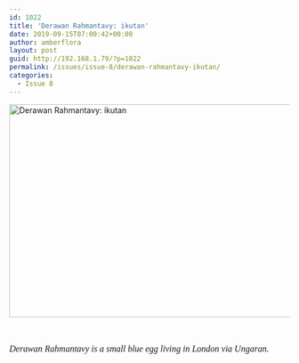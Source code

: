 ```yaml
---
id: 1022
title: 'Derawan Rahmantavy: ikutan'
date: 2019-09-15T07:00:42+00:00
author: amberflora
layout: post
guid: http://192.168.1.79/?p=1022
permalink: /issues/issue-8/derawan-rahmantavy-ikutan/
categories:
  - Issue 8
---
```

<img loading="lazy" class="alignnone wp-image-1023" src="http://amberflora.com/wp-content/uploads/2019/08/derawan-rahmantavy-amberflora-submission.jpg" alt="Derawan Rahmantavy: ikutan" width="900" height="383" srcset="https://www.amberflora.com/wp-content/uploads/2019/08/derawan-rahmantavy-amberflora-submission.jpg 1606w, https://www.amberflora.com/wp-content/uploads/2019/08/derawan-rahmantavy-amberflora-submission-300x128.jpg 300w, https://www.amberflora.com/wp-content/uploads/2019/08/derawan-rahmantavy-amberflora-submission-768x327.jpg 768w, https://www.amberflora.com/wp-content/uploads/2019/08/derawan-rahmantavy-amberflora-submission-1024x436.jpg 1024w" sizes="(max-width: 900px) 100vw, 900px" />

&nbsp;  
&nbsp;  
<span style="font-family: georgia, palatino, serif; font-size: 12pt;"><em>Derawan Rahmantavy is a small blue egg living in London via Ungaran.</em></span>